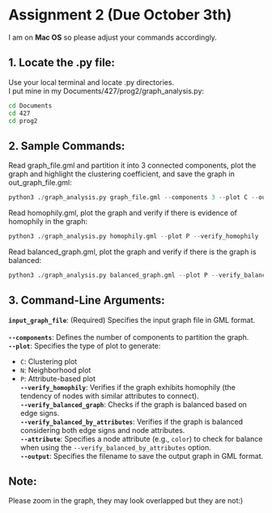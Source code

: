 # Assignment 2 (Due October 3th)

I am on **Mac OS** so please adjust your commands accordingly.

## 1. Locate the .py file:

Use your local terminal and locate .py directories.
\
I put mine in my Documents/427/prog2/graph_analysis.py:

```bash
cd Documents
cd 427
cd prog2
```

## 2. Sample Commands:

Read graph_file.gml and partition it into 3 connected components, plot the graph and highlight the clustering coefficient, and save the graph in out_graph_file.gml:
```python
python3 ./graph_analysis.py graph_file.gml --components 3 --plot C --output out_graph_file.gml
```

Read homophily.gml, plot the graph and verify if there is evidence of homophily in the graph:
```python
python3 ./graph_analysis.py homophily.gml --plot P --verify_homophily
```

Read balanced_graph.gml, plot the graph and verify if there is the graph is balanced:
```python
python3 ./graph_analysis.py balanced_graph.gml --plot P --verify_balanced_graph
```
## 3. Command-Line Arguments:

**`input_graph_file`**: (Required) Specifies the input graph file in GML format.
\
\
**`--components`**: Defines the number of components to partition the graph.
\
**`--plot`**: Specifies the type of plot to generate:
  - `C`: Clustering plot
  - `N`: Neighborhood plot
  - `P`: Attribute-based plot
\
**`--verify_homophily`**: Verifies if the graph exhibits homophily (the tendency of nodes with similar attributes to connect).
\
**`--verify_balanced_graph`**: Checks if the graph is balanced based on edge signs.
\
**`--verify_balanced_by_attributes`**: Verifies if the graph is balanced considering both edge signs and node attributes.
\
**`--attribute`**: Specifies a node attribute (e.g., `color`) to check for balance when using the `--verify_balanced_by_attributes` option.
\
**`--output`**: Specifies the filename to save the output graph in GML format.

## Note:
Please zoom in the graph, they may look overlapped but they are not:)
